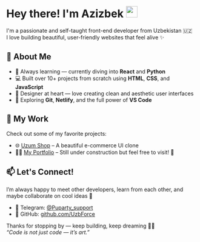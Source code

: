 # Hey there! I'm Azizbek <img src="https://media1.giphy.com/media/v1.Y2lkPTc5MGI3NjExcnhnbDlzOTYxMjdtMHJldGprdXliYWtnZW1lcGp1ZWtsZnlwb2kzcyZlcD12MV9pbnRlcm5hbF9naWZfYnlfaWQmY3Q9cw/23D8NR89IoZUC9jgsO/giphy.gif" width="30px" style="margin-top: 15px">

I'm a passionate and self-taught front-end developer from Uzbekistan 🇺🇿  
I love building beautiful, user-friendly websites that feel alive ✨  

## 🚀 About Me
- 🧠 Always learning — currently diving into **React** and **Python**
- 💻 Built over 10+ projects from scratch using **HTML**, **CSS**, and **JavaScript**
- 🎨 Designer at heart — love creating clean and aesthetic user interfaces
- 🔧 Exploring **Git**, **Netlify**, and the full power of **VS Code**

## 💼 My Work
Check out some of my favorite projects:
- 🌐 [Uzum Shop](https://uzumshop.netlify.app) – A beautiful e-commerce UI clone  
- 🧑‍💻 [My Portfolio](https://uzbforce.netlify.app) – Still under construction but feel free to visit! 🚧  

## 📫 Let's Connect!
I’m always happy to meet other developers, learn from each other, and maybe collaborate on cool ideas 🤝

- 💬 Telegram: [@Puparty_support](https://t.me/Puparty_support)
- 🌟 GitHub: [github.com/UzbForce](https://github.com/UzbForce)

Thanks for stopping by — keep building, keep dreaming 💖✨  
*“Code is not just code — it’s art.”*
